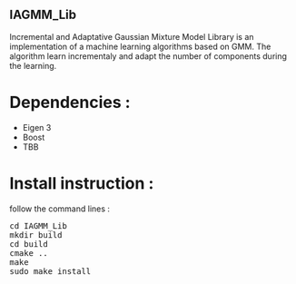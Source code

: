 ## IAGMM_Lib
Incremental and Adaptative Gaussian Mixture Model Library is an implementation of a machine learning algorithms based on GMM. The algorithm learn incrementaly and adapt the number of components during the learning.

# Dependencies :
- Eigen 3
- Boost
- TBB

# Install instruction :

follow the command lines :
<pre>
cd IAGMM_Lib
mkdir build
cd build
cmake ..
make
sudo make install
</pre>

